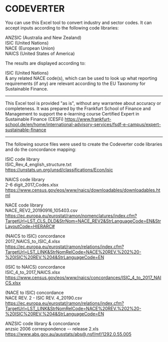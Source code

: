# CODEVERTER

You can use this Excel tool to convert industry and sector codes. It can accept inputs according to the following code libraries:

ANZSIC (Australia and New Zealand) \
ISIC (United Nations) \
NACE (European Union) \
NAICS (United States of America)

The results are displayed according to:

ISIC (United Nations) \
& any related NACE code(s), which can be used to look up what reporting requirements (if any) are relevant according to the EU Taxonomy for Sustainable Finance.

-----

This Excel tool is provided "as is", without any warrantee about accuracy or completeness. It was prepared by the Frankfurt School of Finance and Management to support the e-learning course Certified Expert in Sustainable Finance (CESFi)
https://www.frankfurt-school.de/en/home/international-advisory-services/fsdf-e-campus/expert-sustainable-finance
 
-----

The following source files were used to create the Codeverter code libraries and do the concordance mapping:

ISIC code library \
ISIC_Rev_4_english_structure.txt \
https://unstats.un.org/unsd/classifications/Econ/isic 

NAICS code library \
2-6 digit_2017_Codes.xlsx \
https://www.census.gov/eos/www/naics/downloadables/downloadables.html

NACE code library \
NACE_REV2_20190916_105403.csv \
https://ec.europa.eu/eurostat/ramon/nomenclatures/index.cfm?TargetUrl=LST_CLS_DLD&StrNom=NACE_REV2&StrLanguageCode=EN&StrLayoutCode=HIERARC#

(NAICS to ISIC)	concordance \
2017_NAICS_to_ISIC_4.xlsx \
https://ec.europa.eu/eurostat/ramon/relations/index.cfm?TargetUrl=LST_LINK&StrNomRelCode=NACE%20REV.%202%20-%20ISIC%20REV.%204&StrLanguageCode=EN

(ISIC to NAICS)	concordance \
ISIC_4_to_2017_NAICS.xlsx \
https://www.census.gov/eos/www/naics/concordances/ISIC_4_to_2017_NAICS.xlsx

(NACE to ISIC)	concordance \
NACE REV. 2 - ISIC REV. 4_20190.csv \
https://ec.europa.eu/eurostat/ramon/relations/index.cfm?TargetUrl=LST_LINK&StrNomRelCode=NACE%20REV.%202%20-%20ISIC%20REV.%204&StrLanguageCode=EN

ANZSIC code library & concordance \
anzsic 2006 correspondence -- release 2.xls \
https://www.abs.gov.au/ausstats/abs@.nsf/mf/1292.0.55.005

